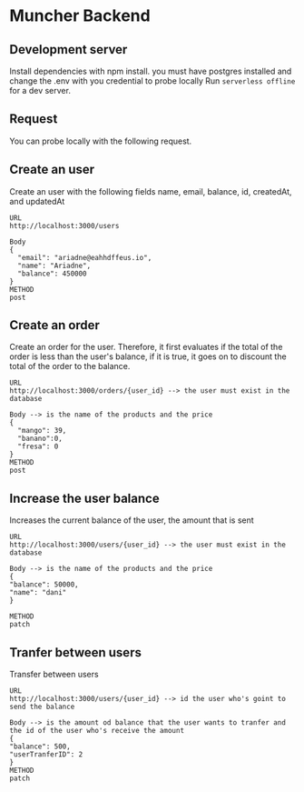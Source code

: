 # Muncher Backend
## Development server
Install dependencies with npm install.
you must have postgres installed and change the .env with you credential to probe locally
Run `serverless offline` for a dev server. 

## Request

You can probe locally with the following request.
  ## Create an user 
  Create an user with the following fields name, email, balance, id, createdAt, and updatedAt 

    URL
    http://localhost:3000/users

    Body
    {
      "email": "ariadne@eahhdffeus.io",
      "name": "Ariadne",
      "balance": 450000
    }
    METHOD
    post
  ## Create an order
  Create an order for the user. Therefore, it first evaluates if the total of the order is less than the user's balance, if it is true, it goes on to discount the total of the order to the balance. 

    URL
    http://localhost:3000/orders/{user_id} --> the user must exist in the database 

    Body --> is the name of the products and the price
    {
      "mango": 39, 
      "banano":0,
      "fresa": 0
    }
    METHOD
    post

  ## Increase the user balance
  Increases the current balance of the user, the amount that is sent

    URL
    http://localhost:3000/users/{user_id} --> the user must exist in the database 

    Body --> is the name of the products and the price
    {
    "balance": 50000,
    "name": "dani"
    }

    METHOD
    patch

  ## Tranfer between users
  Transfer between users 

    URL
    http://localhost:3000/users/{user_id} --> id the user who's goint to send the balance 

    Body --> is the amount od balance that the user wants to tranfer and the id of the user who's receive the amount
    {
    "balance": 500,
    "userTranferID": 2
    }
    METHOD
    patch